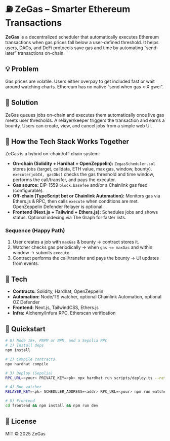 
# ⛽ ZeGas – Smarter Ethereum Transactions

**ZeGas** is a decentralized scheduler that automatically executes Ethereum transactions when gas prices fall below a user-defined threshold. It helps users, DAOs, and DeFi protocols save gas and time by automating “send-later” transactions on-chain.

## 💡 Problem
Gas prices are volatile. Users either overpay to get included fast or wait around watching charts. Ethereum has no native “send when gas < X gwei”.

## 🚀 Solution
ZeGas queues jobs on-chain and executes them automatically once live gas meets user thresholds. A relayer/keeper triggers the transaction and earns a bounty. Users can create, view, and cancel jobs from a simple web UI.

## 🧭 How the Tech Stack Works Together
ZeGas is a hybrid on-chain/off-chain system:
- **On-chain (Solidity + Hardhat + OpenZeppelin):** `ZegasScheduler.sol` stores jobs (target, calldata, ETH value, max gas, window, bounty). `execute(jobId, gasObs)` checks the gas threshold and time window, performs the call/transfer, and pays the executor.
- **Gas source:** EIP-1559 `block.basefee` and/or a Chainlink gas feed (configurable).
- **Off-chain (TypeScript bot or Chainlink Automation):** Monitors gas via Ethers.js & RPC, then calls `execute` when conditions are met. OpenZeppelin Defender Relayer is optional.
- **Frontend (Next.js + Tailwind + Ethers.js):** Schedules jobs and shows status. Optional indexing via The Graph for faster lists.

### Sequence (Happy Path)
1) User creates a job with `maxGas` & bounty → contract stores it.  
2) Watcher checks gas periodically → when `gas <= maxGas` and within window → submits `execute`.  
3) Contract performs the call/transfer and pays the bounty → UI updates from events.

## 🧩 Tech
- **Contracts:** Solidity, Hardhat, OpenZeppelin
- **Automation:** Node/TS watcher, optional Chainlink Automation, optional OZ Defender
- **Frontend:** Next.js, TailwindCSS, Ethers.js
- **Infra:** Alchemy/Infura RPC, Etherscan verification

## 🧰 Quickstart

```bash
# 0) Node 18+, PNPM or NPM, and a Sepolia RPC
# 1) Install deps
npm install

# 2) Compile contracts
npx hardhat compile

# 3) Deploy (Sepolia)
RPC_URL=<your> PRIVATE_KEY=<pk> npx hardhat run scripts/deploy.ts --network sepolia

# 4) Run watcher
RELAYER_KEY=<pk> SCHEDULER_ADDRESS=<addr> RPC_URL=<your> npm run watcher

# 5) Frontend
cd frontend && npm install && npm run dev
```

## 🏁 License
MIT © 2025 ZeGas
